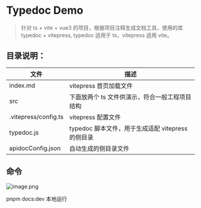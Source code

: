 # Typedoc Demo

> 针对 ts + vite + vue3 的项目，根据项目注释生成文档工具，使用的库 typedoc + vitepress, typedoc 适用于 ts，vitepress 适用 vite。

## 目录说明：

| **文件**             | **描述**                                          |
| -------------------- | ------------------------------------------------- |
| index.md             | vitepress 首页加载文件                            |
| src                  | 下面放两个 ts 文件供演示，符合一般工程项目结构    |
| .vitepress/config.ts | vitepress 配置文件                                |
| typedoc.js           | typedoc 脚本文件，用于生成适配 vitepress 的侧目录 |
| apidocConfig.json    | 自动生成的侧目录文件                              |

## 命令

![image.png](https://cdn.nlark.com/yuque/0/2023/png/646567/1676860503231-2930f6d2-7318-4f46-ba4d-e2de48956e19.png#averageHue=%23242120&clientId=ue3f80698-e898-4&from=paste&height=102&id=ud4bab390&name=image.png&originHeight=128&originWidth=620&originalType=binary&ratio=1.25&rotation=0&showTitle=false&size=11556&status=done&style=none&taskId=ubef4c070-3f88-4f5a-b404-90ffad34fab&title=&width=496)

pnpm docs:dev 本地运行
